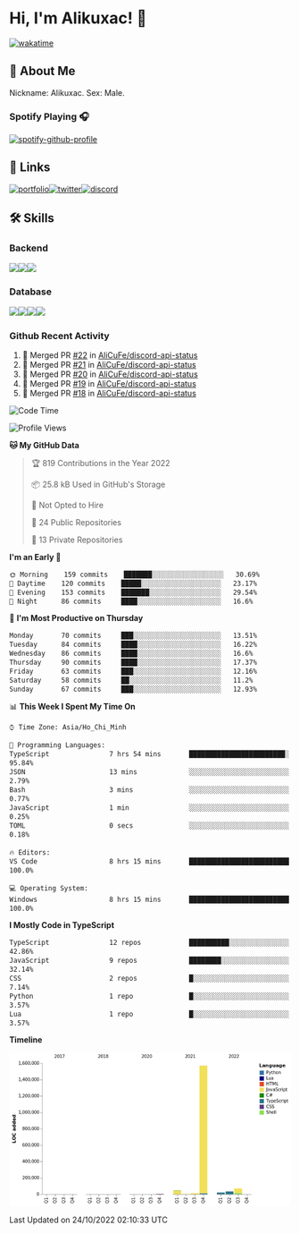 # Hi, I'm Alikuxac! 👋
[![wakatime](https://wakatime.com/badge/user/f351a39f-05c3-4440-84c7-6444ba23d95e.svg)](https://wakatime.com/@alikuxac)
## 🚀 About Me
Nickname: Alikuxac.
Sex: Male.

### Spotify Playing 🎧
[![spotify-github-profile](https://spotify-github-profile.vercel.app/api/view?uid=1ug46od67cxvdqjx4zr7l33i4&cover_image=true&theme=natemoo-re&bar_color=53b14f&bar_color_cover=false)](https://open.spotify.com/user/1ug46od67cxvdqjx4zr7l33i4)

## 🔗 Links
[![portfolio][portfolio-badge]][website-link][![twitter][twitter-badge]][twitter-link][![discord][discord-badge]][discord-link]

## 🛠 Skills
<!---### Frontend--->

### Backend
[![](https://img.shields.io/badge/C%23-239120?style=for-the-badge&logo=c-sharp&logoColor=white)]()[![](https://img.shields.io/badge/JavaScript-F7DF1E?style=for-the-badge&logo=javascript&logoColor=black)]()[![](https://img.shields.io/badge/TypeScript-007ACC?style=for-the-badge&logo=typescript&logoColor=white)]()
### Database
[![](https://img.shields.io/badge/MySQL-00000F?style=for-the-badge&logo=mysql&logoColor=white)]()[![](https://img.shields.io/badge/MongoDB-4EA94B?style=for-the-badge&logo=mongodb&logoColor=white)]()[![](https://img.shields.io/badge/PostgreSQL-316192?style=for-the-badge&logo=postgresql&logoColor=white)]()[![](https://img.shields.io/badge/Redis-D82C20?style=for-the-badge&logo=RedislogoColor=white)]()
<!---### Tools--->

<!---### Framework--->

### Github Recent Activity
<!--START_SECTION:activity-->
1. 🎉 Merged PR [#22](https://github.com/AliCuFe/discord-api-status/pull/22) in [AliCuFe/discord-api-status](https://github.com/AliCuFe/discord-api-status)
2. 🎉 Merged PR [#21](https://github.com/AliCuFe/discord-api-status/pull/21) in [AliCuFe/discord-api-status](https://github.com/AliCuFe/discord-api-status)
3. 🎉 Merged PR [#20](https://github.com/AliCuFe/discord-api-status/pull/20) in [AliCuFe/discord-api-status](https://github.com/AliCuFe/discord-api-status)
4. 🎉 Merged PR [#19](https://github.com/AliCuFe/discord-api-status/pull/19) in [AliCuFe/discord-api-status](https://github.com/AliCuFe/discord-api-status)
5. 🎉 Merged PR [#18](https://github.com/AliCuFe/discord-api-status/pull/18) in [AliCuFe/discord-api-status](https://github.com/AliCuFe/discord-api-status)
<!--END_SECTION:activity-->

<!--START_SECTION:waka-->
![Code Time](http://img.shields.io/badge/Code%20Time-3%2C852%20hrs%2042%20mins-blue)

![Profile Views](http://img.shields.io/badge/Profile%20Views-11-blue)

**🐱 My GitHub Data** 

> 🏆 819 Contributions in the Year 2022
 > 
> 📦 25.8 kB Used in GitHub's Storage 
 > 
> 🚫 Not Opted to Hire
 > 
> 📜 24 Public Repositories 
 > 
> 🔑 13 Private Repositories  
 > 
**I'm an Early 🐤** 

```text
🌞 Morning    159 commits    ███████░░░░░░░░░░░░░░░░░░   30.69% 
🌆 Daytime    120 commits    █████░░░░░░░░░░░░░░░░░░░░   23.17% 
🌃 Evening    153 commits    ███████░░░░░░░░░░░░░░░░░░   29.54% 
🌙 Night      86 commits     ████░░░░░░░░░░░░░░░░░░░░░   16.6%

```
📅 **I'm Most Productive on Thursday** 

```text
Monday       70 commits     ███░░░░░░░░░░░░░░░░░░░░░░   13.51% 
Tuesday      84 commits     ████░░░░░░░░░░░░░░░░░░░░░   16.22% 
Wednesday    86 commits     ████░░░░░░░░░░░░░░░░░░░░░   16.6% 
Thursday     90 commits     ████░░░░░░░░░░░░░░░░░░░░░   17.37% 
Friday       63 commits     ███░░░░░░░░░░░░░░░░░░░░░░   12.16% 
Saturday     58 commits     ██░░░░░░░░░░░░░░░░░░░░░░░   11.2% 
Sunday       67 commits     ███░░░░░░░░░░░░░░░░░░░░░░   12.93%

```


📊 **This Week I Spent My Time On** 

```text
⌚︎ Time Zone: Asia/Ho_Chi_Minh

💬 Programming Languages: 
TypeScript               7 hrs 54 mins       ████████████████████████░   95.84% 
JSON                     13 mins             ░░░░░░░░░░░░░░░░░░░░░░░░░   2.79% 
Bash                     3 mins              ░░░░░░░░░░░░░░░░░░░░░░░░░   0.77% 
JavaScript               1 min               ░░░░░░░░░░░░░░░░░░░░░░░░░   0.25% 
TOML                     0 secs              ░░░░░░░░░░░░░░░░░░░░░░░░░   0.18%

🔥 Editors: 
VS Code                  8 hrs 15 mins       █████████████████████████   100.0%

💻 Operating System: 
Windows                  8 hrs 15 mins       █████████████████████████   100.0%

```

**I Mostly Code in TypeScript** 

```text
TypeScript               12 repos            ██████████░░░░░░░░░░░░░░░   42.86% 
JavaScript               9 repos             ████████░░░░░░░░░░░░░░░░░   32.14% 
CSS                      2 repos             █░░░░░░░░░░░░░░░░░░░░░░░░   7.14% 
Python                   1 repo              █░░░░░░░░░░░░░░░░░░░░░░░░   3.57% 
Lua                      1 repo              █░░░░░░░░░░░░░░░░░░░░░░░░   3.57%

```


**Timeline**

![Chart not found](https://raw.githubusercontent.com/alikuxac/alikuxac/master/charts/bar_graph.png) 


 Last Updated on 24/10/2022 02:10:33 UTC
<!--END_SECTION:waka-->

<!--- Link definition --->
[website-link]: https://alikuxac.xyz/
[twitter-link]: https://twitter.com/alikuxac
[discord-link]: https://discord.gg/8yfv46W
[kofi-link]: https://ko-fi.com/alikuxac
[Facebook]: https://www.facebook.com/anikuxac

[Instagram]: https://www.instagram.com/alikuxac/

<!--- Badgee Imag --->
[portfolio-badge]: https://img.shields.io/badge/my_portfolio-000?style=for-the-badge&logo=ko-fi&logoColor=white
[twitter-badge]: https://img.shields.io/badge/twitter-1DA1F2?style=for-the-badge&logo=twitter&logoColor=white
[discord-badge]: https://img.shields.io/badge/Discord-7289DA?style=for-the-badge&logo=discord&logoColor=white
